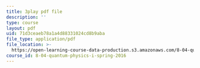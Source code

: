 ```yaml
---
title: 3play pdf file
description: ''
type: course
layout: pdf
uid: 71d3ceaeb78a1a4d88331024cd8b9aba
file_type: application/pdf
file_location: >-
  https://open-learning-course-data-production.s3.amazonaws.com/8-04-quantum-physics-i-spring-2016/71d3ceaeb78a1a4d88331024cd8b9aba_8KQ-yK2xm60.pdf
course_id: 8-04-quantum-physics-i-spring-2016
---
```

